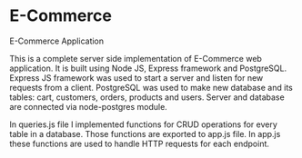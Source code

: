 # E-Commerce
E-Commerce Application

This is a complete server side implementation of E-Commerce web application.
It is built using Node JS, Express framework and PostgreSQL.
Express JS framework was used to start a server and listen for new requests from a client.
PostgreSQL was used to make new database and its tables: cart, customers, orders, products and users.
Server and database are connected via node-postgres module.

In queries.js file I implemented functions for CRUD operations for every table in a database.
Those functions are exported to app.js file. In app.js these functions are used to handle HTTP requests for each endpoint.
